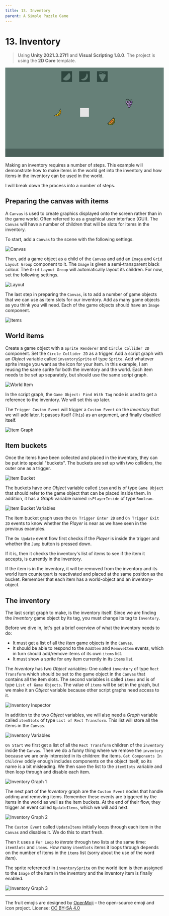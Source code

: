 ```yaml
---
title: 13. Inventory
parent: A Simple Puzzle Game
---
```


# 13. Inventory

> Using **Unity 2021.3.27f1** and **Visual Scripting 1.8.0**. The project is using the **2D Core** template.

![Demo](./demo.gif)

Making an inventory requires a number of steps. This example will demonstrate how to make items in the world get into the inventory and how items in the inventory can be used in the world.

I will break down the process into a number of steps.

## Preparing the canvas with items

A `Canvas` is used to create graphics displayed onto the screen rather than in the game world. Often referred to as a graphical user interface (GUI). The `Canvas` will have a number of children that will be slots for items in the inventory. 

To start, add a `Canvas` to the scene with the following settings.

<img src="./canvas-1x.webp" srcset="./canvas-1x.webp 1x, ./canvas-2x.webp 2x" alt="Canvas">

Then, add a game object as a child of the `Canvas` and add an `Image` and `Grid Layout Group` component to it. The `Image` is given a semi-transparent black colour. The `Grid Layout Group` will automatically layout its children. For now, set the following settings.

<img src="./layout-1x.webp" srcset="./layout-1x.webp 1x, ./layout-2x.webp 2x" alt="Layout">

The last step in preparing the `Canvas`, is to add a number of game objects that we can use as item slots for our inventory. Add as many game objects as you think you will need. Each of the game objects should have an `Image` component.

<img src="./items-1x.webp" srcset="./items-1x.webp 1x, ./items-2x.webp 2x" alt="Items">

## World items

Create a game object with a `Sprite Renderer` and `Circle Collider 2D` component. Set the `Circle Collider 2D` as a trigger. Add a script graph with an *Object* variable called `inventorySprite` of type `Sprite`. Add whatever sprite image you want as the icon for your item. In this example, I am reusing the same sprite for both the inventory and the world. Each item needs to be set up separately, but should use the same script graph.

<img src="./item-inspector-1x.webp" srcset="./item-inspector-1x.webp 1x, ./item-inspector-2x 2x" alt="World Item">

In the script graph, the `Game Object: Find With Tag` node is used to get a reference to the inventory. We will set this up later.

The `Trigger Custom Event` will trigger a `Custom Event` on the *Inventory* that we will add later. It passes itself (`This`) as an argument, and finally disabled itself.

<img src="./item-graph-1x.webp" srcset="./item-graph-1x.webp 1x, ./item-graph-2x.webp 2x" alt="Item Graph">

## Item buckets

Once the items have been collected and placed in the inventory, they can be put into special "buckets". The buckets are set up with two colliders, the outer one as a trigger.

<img src="./item-bucket-inspector-1x.webp" srcset="./item-bucket-inspector-1x.webp 1x, ./item-bucket-inspector-2x.webp 2x" alt="Item Bucket">

The buckets have one *Object* variable called `item` and is of type `Game Object` that should refer to the game object that can be placed inside them. In addition, it has a *Graph* variable named `isPlayerInside` of type `Boolean`.

<img src="./item-bucket-variables-1x.webp" srcset="./item-bucket-variables-1x.webp 1x, ./item-bucket-variables-2x.webp 2x" alt="Item Bucket Variables">

The item bucket graph uses the `On Trigger Enter 2D` and `On Trigger Exit 2D` events to know whether the *Player* is near as we have seen in the previous examples.

The `On Update` event flow first checks if the *Player* is inside the trigger and whether the `Jump` button is pressed down.

If it is, then it checks the inventory's list of items to see if the item it accepts, is currently in the inventory.

If the item is in the inventory, it will be removed from the inventory and its world item counterpart is reactivated and placed at the same position as the bucket. Remember that each item has a world-object and an inventory-object.

## The inventory

The last script graph to make, is the inventory itself. Since we are finding the *Inventory* game object by its tag, you must change its tag to `Inventory`.

Before we dive in, let's get a brief overview of what the inventory needs to do:

- It must get a list of all the *Item* game objects in the `Canvas`.
- It should be able to respond to the `AddItem` and `RemoveItem` events, which in turn should add/remove items of its own `items` list.
- It must show a sprite for any item currently in its `items` list.

The *Inventory* has two *Object* variables: One called `inventory` of type `Rect Transform` which should be set to the game object in the `Canvas` that contains all the item slots. The second variables is called `items` and is of type `List of Game Objects`. The value of `items` will be set in the graph, but we make it an *Object* variable because other script graphs need access to it.

<img src="./inventory-inspector-1x.webp" srcset="./inventory-inspector-1x.webp 1x, ./inventory-inspector-2x.webp 2x" alt="Inventory Inspector">

In addition to the two *Object* variables, we will also need a *Graph* variable called `itemSlots` of type `List of Rect Transform`. This list will store all the items in the `Canvas`. 

<img src="./inventory-variables-1x.webp" srcset="./inventory-variables-1x.webp 1x, ./inventory-variables-2x.webp 2x" alt="Inventory Variables">

`On Start` we first get a list of all the `Rect Transform` children of the `inventory` inside the `Canvas`. Then we do a funny thing where we remove the `inventory` because we are only interested in its children: the items. `Get Components In Children` oddly enough includes components on the object itself, so its name is a bit misleading. We then save the list to the `itemSlots` variable and then loop through and disable each item.

<img src="./inventory-graph-1-1x.webp" srcset="./inventory-graph-1-1x.webp 1x, ./inventory-graph-1-2x.webp 2x" alt="Inventory Graph 1">

The next part of the *Inventory* graph are the `Custom Event` nodes that handle adding and removing items. Remember these events are triggered by the items in the world as well as the item buckets. At the end of their flow, they trigger an event called `UpdateItems`, which we will add next.

<img src="./inventory-graph-2-1x.webp" srcset="./inventory-graph-2-1x.webp 1x, ./inventory-graph-2-2x.webp 2x" alt="Inventory Graph 2">

The `Custom Event` called `UpdateItems` initially loops through each item in the `Canvas` and disables it. We do this to start fresh.

Then it uses a `For Loop` to *iterate* through two lists at the same time: `itemSlots` and `items`. How many `itemSlots` items it loops through depends on the number of items in the `items` list (sorry about the use of the word *item*). 

The sprite referenced in `inventorySprite` on the world item is then assigned to the `Image` of the item in the inventory and the inventory item is finally enabled. 

<img src="./inventory-graph-3-1x.webp" srcset="./inventory-graph-3-1x.webp 1x, ./inventory-graph-3-2x.webp 2x" alt="Inventory Graph 3">

---

The fruit emojis are designed by [OpenMoji](https://openmoji.org) – the open-source emoji and icon project. License: [CC BY-SA 4.0](https://creativecommons.org/licenses/by-sa/4.0)